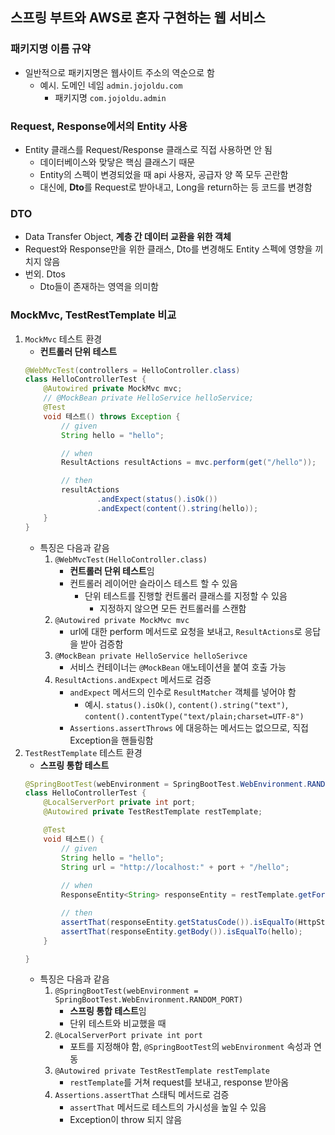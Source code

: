 ## 스프링 부트와 AWS로 혼자 구현하는 웹 서비스


### 패키지명 이름 규약
- 일반적으로 패키지명은 웹사이트 주소의 역순으로 함
    - 예시. 도메인 네임 `admin.jojoldu.com`
        - 패키지명 `com.jojoldu.admin`
        

### Request, Response에서의 Entity 사용
- Entity 클래스를 Request/Response 클래스로 직접 사용하면 안 됨
    - 데이터베이스와 맞닿은 핵심 클래스기 때문
    - Entity의 스펙이 변경되었을 때 api 사용자, 공급자 양 쪽 모두 곤란함
    - 대신에, **Dto**를 Request로 받아내고, Long을 return하는 등 코드를 변경함

### DTO
- Data Transfer Object, **계층 간 데이터 교환을 위한 객체**
- Request와 Response만을 위한 클래스, Dto를 변경해도 Entity 스펙에 영향을 끼치지 않음
- 번외. Dtos
    - Dto들이 존재하는 영역을 의미함


### MockMvc, TestRestTemplate 비교

1. `MockMvc` 테스트 환경
    - **컨트롤러 단위 테스트**
    ```java
    @WebMvcTest(controllers = HelloController.class)
    class HelloControllerTest {
        @Autowired private MockMvc mvc;
        // @MockBean private HelloService helloService;
        @Test
        void 테스트() throws Exception {
            // given
            String hello = "hello";

            // when
            ResultActions resultActions = mvc.perform(get("/hello"));

            // then
            resultActions
                    .andExpect(status().isOk())
                    .andExpect(content().string(hello));
        }
    }
    ```
    - 특징은 다음과 같음
        1. `@WebMvcTest(HelloController.class)`
            - **컨트롤러 단위 테스트**임
            - 컨트롤러 레이어만 슬라이스 테스트 할 수 있음
                - 단위 테스트를 진행할 컨트롤러 클래스를 지정할 수 있음
                    - 지정하지 않으면 모든 컨트롤러를 스캔함
        2. `@Autowired private MockMvc mvc`
            - url에 대한 perform 메서드로 요청을 보내고, `ResultActions`로 응답을 받아 검증함
        3. `@MockBean private HelloService helloSerivce`
            - 서비스 컨테이너는 `@MockBean` 애노테이션을 붙여 호출 가능
        4. `ResultActions.andExpect` 메서드로 검증
            - `andExpect` 메서드의 인수로 `ResultMatcher` 객체를 넣어야 함
                - 예시. `status().isOk()`, `content().string("text")`, `content().contentType("text/plain;charset=UTF-8")`
            - `Assertions.assertThrows` 에 대응하는 메서드는 없으므로, 직접 Exception을 핸들링함 
2. `TestRestTemplate` 테스트 환경
    - **스프링 통합 테스트**
    ```java
    @SpringBootTest(webEnvironment = SpringBootTest.WebEnvironment.RANDOM_PORT)
    class HelloControllerTest {
        @LocalServerPort private int port;
        @Autowired private TestRestTemplate restTemplate; 

        @Test
        void 테스트() {
            // given
            String hello = "hello";
            String url = "http://localhost:" + port + "/hello";
            
            // when
            ResponseEntity<String> responseEntity = restTemplate.getForEntity(url, String.class);

            // then
            assertThat(responseEntity.getStatusCode()).isEqualTo(HttpStatus.OK);
            assertThat(responseEntity.getBody()).isEqualTo(hello);
        }

    }
    ```
    - 특징은 다음과 같음
        1. `@SpringBootTest(webEnvironment = SpringBootTest.WebEnvironment.RANDOM_PORT)`
            - **스프링 통합 테스트**임
            - 단위 테스트와 비교했을 때 
        2. `@LocalServerPort private int port`
            - 포트를 지정해야 함, `@SpringBootTest`의 `webEnvironment` 속성과 연동
        3. `@Autowired private TestRestTemplate restTemplate`
            - `restTemplate`를 거쳐 request를 보내고, response 받아옴
        4. `Assertions.assertThat` 스태틱 메서드로 검증
            - `assertThat` 메서드로 테스트의 가시성을 높일 수 있음 
            - Exception이 throw 되지 않음


